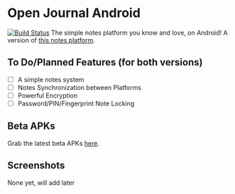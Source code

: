 # Open Journal Android
[![Build Status](https://travis-ci.com/zanedb/open-journal-android.svg?token=2seZBxqU82mg9skmxMZY&branch=master)](https://travis-ci.com/zanedb/open-journal-android)
The simple notes platform you know and love, on Android! A version of [this notes platform](https://github.com/openssf/open-journal).
## To Do/Planned Features (for both versions)
- [ ] A simple notes system
- [ ] Notes Synchronization between Platforms
- [ ] Powerful Encryption
- [ ] Password/PIN/Fingerprint Note Locking
## Beta APKs
Grab the latest beta APKs [here](https://github.com/zanedb/open-journal-android/releases).
## Screenshots
None yet, will add later
